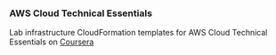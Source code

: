 ### AWS Cloud Technical Essentials
Lab infrastructure CloudFormation templates for AWS Cloud Technical Essentials on [Coursera](https://www.coursera.org/learn/aws-cloud-technical-essentials/home/welcome)
